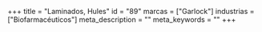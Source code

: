 +++
title = "Laminados, Hules"
id = "89"
marcas = ["Garlock"]
industrias = ["Biofarmacéuticos"]
meta_description = ""
meta_keywords = ""
+++

